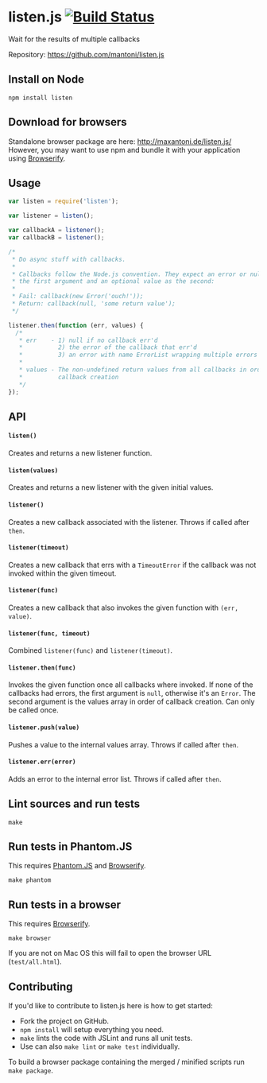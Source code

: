 # listen.js [![Build Status](https://secure.travis-ci.org/mantoni/listen.js.png?branch=master)](http://travis-ci.org/mantoni/listen.js)

Wait for the results of multiple callbacks

Repository: https://github.com/mantoni/listen.js


## Install on Node

```
npm install listen
```

## Download for browsers

Standalone browser package are here: http://maxantoni.de/listen.js/
However, you may want to use npm and bundle it with your application using
[Browserify](http://browserify.org).


## Usage

```js
var listen = require('listen');

var listener = listen();

var callbackA = listener();
var callbackB = listener();

/*
 * Do async stuff with callbacks.
 *
 * Callbacks follow the Node.js convention. They expect an error or null as
 * the first argument and an optional value as the second:
 *
 * Fail: callback(new Error('ouch!'));
 * Return: callback(null, 'some return value');
 */

listener.then(function (err, values) {
  /*
   * err    - 1) null if no callback err'd
   *          2) the error of the callback that err'd
   *          3) an error with name ErrorList wrapping multiple errors
   *
   * values - The non-undefined return values from all callbacks in order of
   *          callback creation
   */
});
```

## API

#### `listen()`
Creates and returns a new listener function.

#### `listen(values)`
Creates and returns a new listener with the given initial values.

#### `listener()`
Creates a new callback associated with the listener. Throws if called after `then`.

#### `listener(timeout)`
Creates a new callback that errs with a `TimeoutError` if the callback was not invoked within the given timeout.

#### `listener(func)`
Creates a new callback that also invokes the given function with `(err, value)`.

#### `listener(func, timeout)`
Combined `listener(func)` and `listener(timeout)`.

#### `listener.then(func)`
Invokes the given function once all callbacks where invoked. If none of the callbacks had errors, the first argument is `null`, otherwise it's an `Error`. The second argument is the values array in order of callback creation. Can only be called once.

#### `listener.push(value)`
Pushes a value to the internal values array. Throws if called after `then`.

#### `listener.err(error)`
Adds an error to the internal error list. Throws if called after `then`.

## Lint sources and run tests

```
make
```

## Run tests in Phantom.JS

This requires [Phantom.JS](http://phantomjs.org) and [Browserify](http://browserify.org).

```
make phantom
```


## Run tests in a browser

This requires [Browserify](http://browserify.org).

```
make browser
```

If you are not on Mac OS this will fail to open the browser URL (`test/all.html`).


## Contributing

If you'd like to contribute to listen.js here is how to get started:

 - Fork the project on GitHub.
 - `npm install` will setup everything you need.
 - `make` lints the code with JSLint and runs all unit tests.
 - Use can also `make lint` or `make test` individually.

To build a browser package containing the merged / minified scripts run `make package`.
